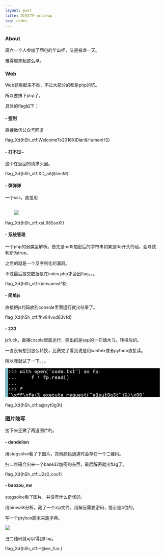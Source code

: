 ```yaml
---
layout: post
title: 西电CTF writeup
tag: codes
---
```


### About

周六一个人参加了西电的华山杯，又是被虐一天。

难得周末起这么早。

### Web

Web题看起来不难，不过大部分的都是php的坑。

所以要搞下php了。

具体的flag如下：

#### - 签到

直接微信公众号回复

flag_Xd{hSh_ctf:WelcomeTo2016XiDian&HumenHS}

#### - 打不过~

这个在返回的请求头里。

flag_Xd{hSh_ctf:XD_aA@lvmM}

#### - 弹弹弹

一个xss，直接用

<code>
	<img src="#" onerror=alert(1)>
</code>

flag_Xd{hSh_ctf:xsL98SsoX!}

#### - 系统管理

一个php的弱类型解析。首先是md5加密后的字符串如果是0e开头的话，会导致判断为true。

之后的就是一个反序列化的漏洞。

不过最后提交数据是在index.php才会出flag。。。

flag_Xd{hSh_ctf:kidhvuensl^$}

#### - 简单js

直接把js代码放到console里面运行就出结果了。

flag_Xd{hSh_ctf:fhv84vud83vfd}

#### - 233

jsfuck，直接cosole里面运行，弹出的是asp的一句话木马，转换后的。

一直没有想到怎么转换，比赛完了看到说是用winhex或者python直接读。

所以我就试了一下。。。

<img src="/images/ansi2unicode.png">

flag_Xd{hSh_ctf:e@syt0g3t}


### 图片隐写

接下来还做了两道图片的。

#### - dandelion

用stegsolve看了下图片，其他颜色通道时会存在一个二维码。

扫二维码会出来一个base32加密的东西，最后解密就出flag了。

flag_Xd{hSh_ctf:U2s0_coo1}

#### - baozou_nw

stegsolve看了图片，并没有什么奇怪的。

用binwalk分析，藏了一个zip文件，用解压需要密码，提示是4位的。

写一个ptyhon脚本来跑字典。

<img src="/images/zip/png">

扫二维码就可以得到flag。

flag_Xd{hSh_ctf:H@ve_fun.}